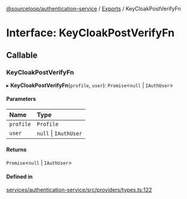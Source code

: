 [@sourceloop/authentication-service](../README.md) / [Exports](../modules.md) / KeyCloakPostVerifyFn

# Interface: KeyCloakPostVerifyFn

## Callable

### KeyCloakPostVerifyFn

▸ **KeyCloakPostVerifyFn**(`profile`, `user`): `Promise`<``null`` \| `IAuthUser`\>

#### Parameters

| Name | Type |
| :------ | :------ |
| `profile` | `Profile` |
| `user` | ``null`` \| `IAuthUser` |

#### Returns

`Promise`<``null`` \| `IAuthUser`\>

#### Defined in

[services/authentication-service/src/providers/types.ts:122](https://github.com/codeweb05/repo1/blob/ea19add/services/authentication-service/src/providers/types.ts#L122)
